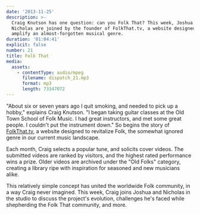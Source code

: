 ```yaml
---
date: '2013-11-25'
description: >-
  Craig Knutson has one question: can you Folk That? This week, Joshua and
  Nicholas are joined by the founder of FolkThat.tv, a website designed to
  amplify an almost-forgotten musical genre.
duration: '01:04:41'
explicit: false
number: 21
title: Folk That
media:
  assets:
    - contentType: audio/mpeg
      filename: dispatch_21.mp3
      format: mp3
      length: 73347072
---
```

"About six or seven years ago I quit smoking, and needed to pick up a hobby," explains Craig Knutson. "I began taking guitar classes at the Old Town School of Folk Music. I had great instructors, and met some great people. I couldn't put the instrument down." So begins the story of [FolkThat.tv](http://folkthat.tv), a website designed to revitalize Folk, the somewhat ignored genre in our current music landscape.

Each month, Craig selects a popular tune, and solicits cover videos. The submitted videos are ranked by visitors, and the highest rated performance wins a prize. Older videos are archived under the "Old Folks" category, creating a library ripe with inspiration for seasoned and new musicians alike.

This relatively simple concept has united the worldwide Folk community, in a way Craig never imagined. This week, Craig joins Joshua and Nicholas in the studio to discuss the project's evolution, challenges he's faced while shepherding the Folk That community, and more.
